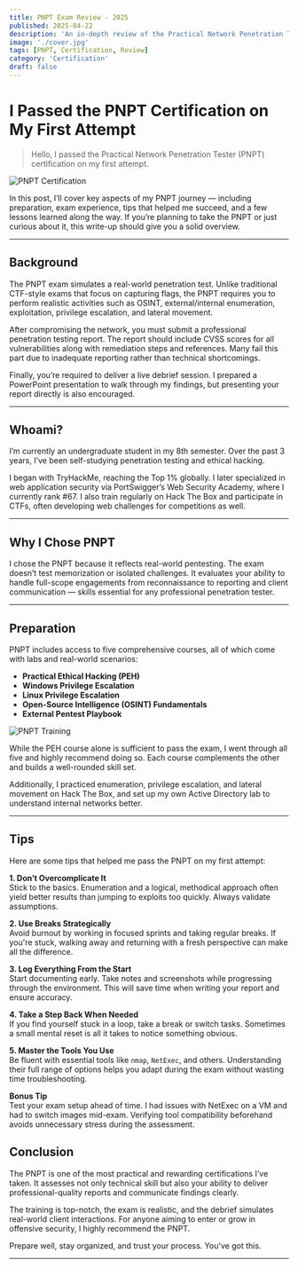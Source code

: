 ```yaml
---
title: PNPT Exam Review - 2025
published: 2025-04-22
description: 'An in-depth review of the Practical Network Penetration Tester (PNPT) certification journey, exam experience, and key preparation tips.'
image: './cover.jpg'
tags: [PNPT, Certification, Review]
category: 'Certification'
draft: false
---
```

# I Passed the PNPT Certification on My First Attempt

> Hello, I passed the Practical Network Penetration Tester (PNPT) certification on my first attempt.

![PNPT Certification](https://miro.medium.com/v2/resize:fit:1400/format:webp/1*zg5HkPcM7au9tgWpaONWqw.jpeg)

In this post, I’ll cover key aspects of my PNPT journey — including preparation, exam experience, tips that helped me succeed, and a few lessons learned along the way. If you’re planning to take the PNPT or just curious about it, this write-up should give you a solid overview.

---

## Background

The PNPT exam simulates a real-world penetration test. Unlike traditional CTF-style exams that focus on capturing flags, the PNPT requires you to perform realistic activities such as OSINT, external/internal enumeration, exploitation, privilege escalation, and lateral movement.

After compromising the network, you must submit a professional penetration testing report. The report should include CVSS scores for all vulnerabilities along with remediation steps and references. Many fail this part due to inadequate reporting rather than technical shortcomings.

Finally, you’re required to deliver a live debrief session. I prepared a PowerPoint presentation to walk through my findings, but presenting your report directly is also encouraged.

---

## Whoami?

I’m currently an undergraduate student in my 8th semester. Over the past 3 years, I’ve been self-studying penetration testing and ethical hacking.

I began with TryHackMe, reaching the Top 1% globally. I later specialized in web application security via PortSwigger’s Web Security Academy, where I currently rank #67. I also train regularly on Hack The Box and participate in CTFs, often developing web challenges for competitions as well.

---

## Why I Chose PNPT

I chose the PNPT because it reflects real-world pentesting. The exam doesn’t test memorization or isolated challenges. It evaluates your ability to handle full-scope engagements from reconnaissance to reporting and client communication — skills essential for any professional penetration tester.

---

## Preparation

PNPT includes access to five comprehensive courses, all of which come with labs and real-world scenarios:

- **Practical Ethical Hacking (PEH)**
- **Windows Privilege Escalation**
- **Linux Privilege Escalation**
- **Open-Source Intelligence (OSINT) Fundamentals**
- **External Pentest Playbook**

![PNPT Training](https://miro.medium.com/v2/resize:fit:1400/format:webp/1*ThfoOxDzJRrl8oO3UPXBVA.jpeg)

While the PEH course alone is sufficient to pass the exam, I went through all five and highly recommend doing so. Each course complements the other and builds a well-rounded skill set.

Additionally, I practiced enumeration, privilege escalation, and lateral movement on Hack The Box, and set up my own Active Directory lab to understand internal networks better.

---

## Tips

Here are some tips that helped me pass the PNPT on my first attempt:

**1. Don’t Overcomplicate It**  
Stick to the basics. Enumeration and a logical, methodical approach often yield better results than jumping to exploits too quickly. Always validate assumptions.

**2. Use Breaks Strategically**  
Avoid burnout by working in focused sprints and taking regular breaks. If you're stuck, walking away and returning with a fresh perspective can make all the difference.

**3. Log Everything From the Start**  
Start documenting early. Take notes and screenshots while progressing through the environment. This will save time when writing your report and ensure accuracy.

**4. Take a Step Back When Needed**  
If you find yourself stuck in a loop, take a break or switch tasks. Sometimes a small mental reset is all it takes to notice something obvious.

**5. Master the Tools You Use**  
Be fluent with essential tools like `nmap`, `NetExec`, and others. Understanding their full range of options helps you adapt during the exam without wasting time troubleshooting.

**Bonus Tip**  
Test your exam setup ahead of time. I had issues with NetExec on a VM and had to switch images mid-exam. Verifying tool compatibility beforehand avoids unnecessary stress during the assessment.



## Conclusion

The PNPT is one of the most practical and rewarding certifications I’ve taken. It assesses not only technical skill but also your ability to deliver professional-quality reports and communicate findings clearly.

The training is top-notch, the exam is realistic, and the debrief simulates real-world client interactions. For anyone aiming to enter or grow in offensive security, I highly recommend the PNPT.

Prepare well, stay organized, and trust your process. You’ve got this.




---

